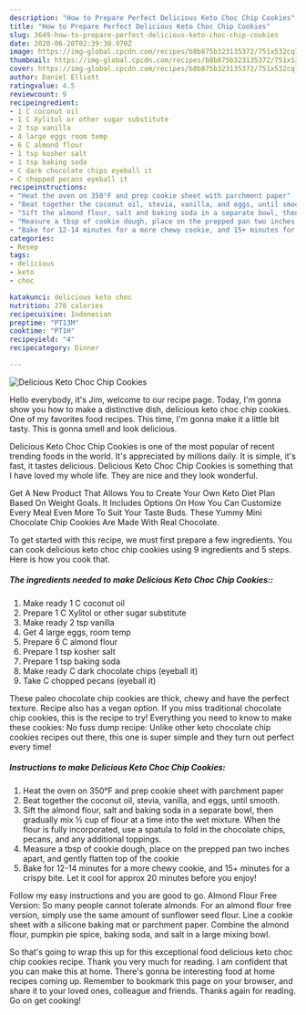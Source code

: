 ```yaml
---
description: "How to Prepare Perfect Delicious Keto Choc Chip Cookies"
title: "How to Prepare Perfect Delicious Keto Choc Chip Cookies"
slug: 3649-how-to-prepare-perfect-delicious-keto-choc-chip-cookies
date: 2020-06-20T02:39:30.970Z
image: https://img-global.cpcdn.com/recipes/b8b875b323135372/751x532cq70/delicious-keto-choc-chip-cookies-recipe-main-photo.jpg
thumbnail: https://img-global.cpcdn.com/recipes/b8b875b323135372/751x532cq70/delicious-keto-choc-chip-cookies-recipe-main-photo.jpg
cover: https://img-global.cpcdn.com/recipes/b8b875b323135372/751x532cq70/delicious-keto-choc-chip-cookies-recipe-main-photo.jpg
author: Daniel Elliott
ratingvalue: 4.5
reviewcount: 9
recipeingredient:
- 1 C coconut oil
- 1 C Xylitol or other sugar substitute
- 2 tsp vanilla
- 4 large eggs room temp
- 6 C almond flour
- 1 tsp kosher salt
- 1 tsp baking soda
- C dark chocolate chips eyeball it
- C chopped pecans eyeball it
recipeinstructions:
- "Heat the oven on 350°F and prep cookie sheet with parchment paper"
- "Beat together the coconut oil, stevia, vanilla, and eggs, until smooth."
- "Sift the almond flour, salt and baking soda in a separate bowl, then gradually mix ½ cup of flour at a time into the wet mixture. When the flour is fully incorporated, use a spatula to fold in the chocolate chips, pecans, and any additional toppings."
- "Measure a tbsp of cookie dough, place on the prepped pan two inches apart, and gently flatten top of the cookie"
- "Bake for 12-14 minutes for a more chewy cookie, and 15+ minutes for a crispy bite. Let it cool for approx 20 minutes before you enjoy!"
categories:
- Resep
tags:
- delicious
- keto
- choc

katakunci: delicious keto choc
nutrition: 278 calories
recipecuisine: Indonesian
preptime: "PT13M"
cooktime: "PT1H"
recipeyield: "4"
recipecategory: Dinner

---
```



![Delicious Keto Choc Chip Cookies](https://img-global.cpcdn.com/recipes/b8b875b323135372/751x532cq70/delicious-keto-choc-chip-cookies-recipe-main-photo.jpg)

Hello everybody, it's Jim, welcome to our recipe page. Today, I'm gonna show you how to make a distinctive dish, delicious keto choc chip cookies. One of my favorites food recipes. This time, I'm gonna make it a little bit tasty. This is gonna smell and look delicious.

Delicious Keto Choc Chip Cookies is one of the most popular of recent trending foods in the world. It's appreciated by millions daily. It is simple, it's fast, it tastes delicious. Delicious Keto Choc Chip Cookies is something that I have loved my whole life. They are nice and they look wonderful.

Get A New Product That Allows You to Create Your Own Keto Diet Plan Based On Weight Goals. It Includes Options On How You Can Customize Every Meal Even More To Suit Your Taste Buds. These Yummy Mini Chocolate Chip Cookies Are Made With Real Chocolate.


To get started with this recipe, we must first prepare a few ingredients. You can cook delicious keto choc chip cookies using 9 ingredients and 5 steps. Here is how you cook that.

##### The ingredients needed to make Delicious Keto Choc Chip Cookies::

1. Make ready 1 C coconut oil
1. Prepare 1 C Xylitol or other sugar substitute
1. Make ready 2 tsp vanilla
1. Get 4 large eggs, room temp
1. Prepare 6 C almond flour
1. Prepare 1 tsp kosher salt
1. Prepare 1 tsp baking soda
1. Make ready C dark chocolate chips (eyeball it)
1. Take C chopped pecans (eyeball it)


These paleo chocolate chip cookies are thick, chewy and have the perfect texture. Recipe also has a vegan option. If you miss traditional chocolate chip cookies, this is the recipe to try! Everything you need to know to make these cookies: No fuss dump recipe: Unlike other keto chocolate chip cookies recipes out there, this one is super simple and they turn out perfect every time! 

##### Instructions to make Delicious Keto Choc Chip Cookies:

1. Heat the oven on 350°F and prep cookie sheet with parchment paper
1. Beat together the coconut oil, stevia, vanilla, and eggs, until smooth.
1. Sift the almond flour, salt and baking soda in a separate bowl, then gradually mix ½ cup of flour at a time into the wet mixture. When the flour is fully incorporated, use a spatula to fold in the chocolate chips, pecans, and any additional toppings.
1. Measure a tbsp of cookie dough, place on the prepped pan two inches apart, and gently flatten top of the cookie
1. Bake for 12-14 minutes for a more chewy cookie, and 15+ minutes for a crispy bite. Let it cool for approx 20 minutes before you enjoy!


Follow my easy instructions and you are good to go. Almond Flour Free Version: So many people cannot tolerate almonds. For an almond flour free version, simply use the same amount of sunflower seed flour. Line a cookie sheet with a silicone baking mat or parchment paper. Combine the almond flour, pumpkin pie spice, baking soda, and salt in a large mixing bowl. 

So that's going to wrap this up for this exceptional food delicious keto choc chip cookies recipe. Thank you very much for reading. I am confident that you can make this at home. There's gonna be interesting food at home recipes coming up. Remember to bookmark this page on your browser, and share it to your loved ones, colleague and friends. Thanks again for reading. Go on get cooking!
